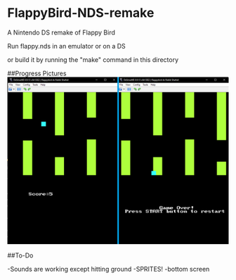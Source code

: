 # FlappyBird-NDS-remake


A Nintendo DS remake of Flappy Bird

Run flappy.nds in an emulator or on a DS

or build it by running the "make" command in this directory

##Progress Pictures
![flappy ds](https://github.com/rakib-shahid/FlappyBird-NDS-remake/blob/main/pics/flappy%20bird%20ds.png)

##To-Do

-Sounds are working except hitting ground
-SPRITES! 
-bottom screen
